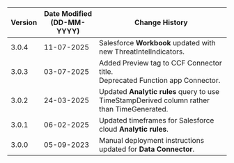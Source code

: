 | **Version** | **Date Modified (DD-MM-YYYY)** | **Change History**                                                 |
|-------------|--------------------------------|--------------------------------------------------------------------|
| 3.0.4       | 11-07-2025                     | Salesforce **Workbook** updated with new ThreatIntelIndicators.	|
| 3.0.3       | 03-07-2025                     | Added Preview tag to CCF Connector title.<br/>Deprecated Function app Connector.		|
| 3.0.2       | 24-03-2025                     | Updated **Analytic rules** query to use TimeStampDerived column rather than TimeGenerated. |
| 3.0.1       | 06-02-2025                     | Updated timeframes for Salesforce cloud **Analytic rules**.			|
| 3.0.0       | 05-09-2023                     | Manual deployment instructions updated for **Data Connector**.		|
